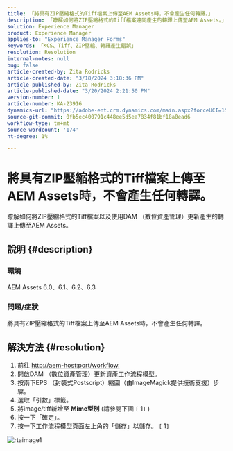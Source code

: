 ```yaml
---
title: 「將具有ZIP壓縮格式的Tiff檔案上傳至AEM Assets時，不會產生任何轉譯。」
description: 「瞭解如何將ZIP壓縮格式的Tiff檔案連同產生的轉譯上傳至AEM Assets。」
solution: Experience Manager
product: Experience Manager
applies-to: "Experience Manager Forms"
keywords: 「KCS、Tiff、ZIP壓縮、轉譯產生錯誤」
resolution: Resolution
internal-notes: null
bug: false
article-created-by: Zita Rodricks
article-created-date: "3/18/2024 3:18:36 PM"
article-published-by: Zita Rodricks
article-published-date: "3/20/2024 2:21:50 PM"
version-number: 1
article-number: KA-23916
dynamics-url: "https://adobe-ent.crm.dynamics.com/main.aspx?forceUCI=1&pagetype=entityrecord&etn=knowledgearticle&id=9b0508c6-3ae5-ee11-904d-6045bd006079"
source-git-commit: 0fb5ec400791c448ee5d5ea7834f81bf18a0ead6
workflow-type: tm+mt
source-wordcount: '174'
ht-degree: 1%

---
```


# 將具有ZIP壓縮格式的Tiff檔案上傳至AEM Assets時，不會產生任何轉譯。


瞭解如何將ZIP壓縮格式的Tiff檔案以及使用DAM （數位資產管理）更新產生的轉譯上傳至AEM Assets。

## 說明 {#description}


### 環境

AEM Assets 6.0、6.1、6.2、6.3

### 問題/症狀

將具有ZIP壓縮格式的Tiff檔案上傳至AEM Assets時，不會產生任何轉譯。


## 解決方法 {#resolution}


1. 前往 [http://aem-host:port/workflow.](http://aem-host:port/workflow.)
2. 開啟DAM （數位資產管理）更新資產工作流程模型。
3. 按兩下EPS （封裝式Postscript）縮圖（由ImageMagick提供技術支援）步驟。
4. 選取「引數」標籤。
5. 將image/tiff新增至 <b>Mime型別</b> (請參閱下圖 `[` 1`]` )
6. 按一下「確定」。
7. 按一下工作流程模型頁面左上角的「儲存」以儲存。 `[` 1`]`


![rtaimage1](https://helpx.adobe.com/content/dam/help/en/experience-manager/kb/Tiffs-with-ZIP-Compression-do-not-get-renditions-generated-AEM-Assets/jcr%3acontent/main-pars/procedure/proc_par/step_4/step_par/image/rtaimage1.png)
